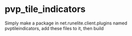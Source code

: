 # pvp_tile_indicators
Simply make a package in net.runelite.client.plugins named pvptileindicators, add these files to it, then build
